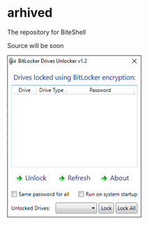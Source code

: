 # arhived

The repository for BiteShell

Source will be soon

![](https://github.com/misha99fr/archived/blob/main/image.png?raw=true)
